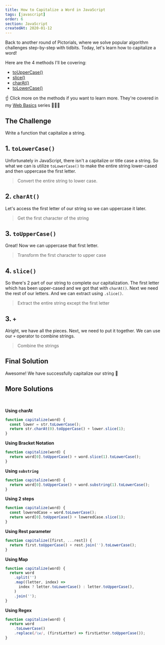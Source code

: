 ```yaml
---
title: How to Capitalize a Word in JavaScript
tags: [javascript]
order: 6
section: JavaScript
createdAt: 2020-01-12
---
```


Back to another round of Pictorials, where we solve popular algorithm challenges step-by-step with tidbits. Today, let's learn how to capitalize a word!

Here are the 4 methods I'll be covering:

- [toUpperCase()](/basics/string-touppercase)
- [slice()](/basics/string-slice)
- [charAt()](/basics/string-charat)
- [toLowerCase()](/basics/string-tolowercase)

☝️ Click more on the methods if you want to learn more. They're covered in my [Web Basics](/basics/) series 👩🏻‍🏫

<ArticleImage />

## The Challenge

Write a function that capitalize a string.

<ArticleImage name="1" />

## 1. `toLowerCase()`

Unfortunately in JavaScript, there isn't a capitalize or title case a string. So what we can is utilize `toLowerCase()` to make the entire string lower-cased and then uppercase the first letter.

> Convert the entire string to lower case.

<ArticleImage name="2" />

## 2. `charAt()`

Let's access the first letter of our string so we can uppercase it later.

> Get the first character of the string

<ArticleImage name="3" />

## 3. `toUpperCase()`

Great! Now we can uppercase that first letter.

> Transform the first character to upper case

<ArticleImage name="4" />

## 4. `slice()`

So there's 2 part of our string to complete our capitalization. The first letter which has been upper-cased and we got that with `charAt()`. Next we need the rest of our letters. And we can extract using `.slice()`.

> Extract the entire string except the first letter

<NewArticleImage name="5" />

## 3. `+`

Alright, we have all the pieces. Next, we need to put it together. We can use our `+` operator to combine strings.

> Combine the strings

<ArticleImage name="6" />

## Final Solution

Awesome! We have successfully capitalize our string 🥳

<!-- TODO: uncomment once re-uploaded -->
<ArticleImage name="7" />

## More Solutions

<br>

**Using charAt**

```javascript
function capitalize(word) {
  const lower = str.toLowerCase();
  return str.charAt(0).toUpperCase() + lower.slice(1);
}
```

**Using Bracket Notation**

```javascript
function capitalize(word) {
  return word[0].toUpperCase() + word.slice(1).toLowerCase();
}
```

**Using `substring`**

```javascript
function capitalize(word) {
  return word[0].toUpperCase() + word.substring(1).toLowerCase();
}
```

**Using 2 steps**

```javascript
function capitalize(word) {
  const loweredCase = word.toLowerCase();
  return word[0].toUpperCase() + loweredCase.slice(1);
}
```

**Using Rest parameter**

```javascript
function capitalize([first, ...rest]) {
  return first.toUpperCase() + rest.join('').toLowerCase();
}
```

**Using Map**

```javascript
function capitalize(word) {
  return word
    .split('')
    .map((letter, index) =>
      index ? letter.toLowerCase() : letter.toUpperCase(),
    )
    .join('');
}
```

**Using Regex**

```javascript
function capitalize(word) {
  return word
    .toLowerCase()
    .replace(/\w/, (firstLetter) => firstLetter.toUpperCase());
}
```

<ArticleFootnote />
